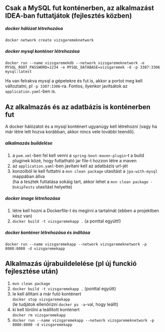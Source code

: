 ## Csak a MySQL fut konténerben, az alkalmazást IDEA-ban futtatjátok (fejlesztés közben)

##### docker hálózat létrehozása
```docker network create vizsgaremeknetwork```

##### docker mysql konténer létrehozása
```docker run --name vizsgaremekdb --network vizsgaremeknetwork -e MYSQL_ROOT_PASSWORD=1234 -e MYSQL_DATABASE=vizsgaremek -d -p 3307:3306 mysql:latest```

Ha van felrakva mysql a gépetekre és fut is, akkor a portot meg kell változtatni, pl ```-p 3307:3306```-ra. Fontos, ilyenkor javítsátok az ```application.yaml```-ben is.

## Az alkalmazás és az adatbázis is konténerben fut

A docker hálózatot és a mysql konténert ugyanúgy kell létrehozni (vagy ha már létre lett hozva korábban, akkor nincs vele további teendő).

##### alkalmazás buildelése
1. a ```pom.xml```-ben fel kell venni a ```spring-boot-maven-plugin```-t a build pluginek közé, hogy futtatható jar file-t hozzon létre a maven
2. az ```application.yaml```-ben javítani kell az adatbázis url-jét
3. konzolból le kell futtatni a ```mvn clean package``` utasítást a ```jpa-with-mysql``` mappában állva    
(ha a tesztek futtatása sokáig tart, akkor lehet a ```mvn clean package -DskipTests``` utasítást helyette)

##### docker image létrehozása
1. létre kell hozni a Dockerfile-t és megírni a tartalmát (ebben a projektben kész van)
2. ```docker build -t vizsgaremekapp .``` (a ponttal együtt!)

##### docker konténer létrehozása és indítása
```docker run --name vizsgaremekapp --network vizsgaremeknetwork -p 8080:8080 -d vizsgaremekapp```

## Alkalmazás újrabuildelelése (pl új funckió fejlesztése után)
1. ```mvn clean package```
2. ```docker build -t vizsgaremekapp .``` (ponttal együtt)
3. le kell állítani a már futó konténert  
```docker stop vizsgaremekapp```  
(le tudjátok ellenőrizni ```docker ps -a```-val, hogy leállt)
4. ki kell törölni a leállított konténert  
```docker rm vizsgaremekapp```
5. ```docker run --name vizsgaremekapp --network vizsgaremeknetwork -p 8080:8080 -d vizsgaremekapp```